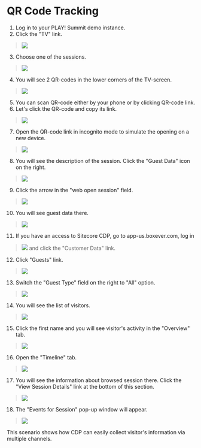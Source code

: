 # QR Code Tracking

1. Log in to your PLAY! Summit demo instance.
2. Click the "TV" link.
> ![](./media/image1.png)

3. Choose one of the sessions.
> ![](./media/image2.png)

4. You will see 2 QR-codes in the lower corners of the TV-screen.
> ![](./media/image3.png)

5. You can scan QR-code either by your phone or by clicking QR-code link.
6. Let's click the QR-code and copy its link.
> ![](./media/image4.png)

7. Open the QR-code link in incognito mode to simulate the opening on a new device.
> ![](./media/image5.png)

8. You will see the description of the session. Click the "Guest Data" icon on the right.
> ![](./media/image6.png)

9. Click the arrow in the "web open session" field.
> ![](./media/image7.png)

10. You will see guest data there.
> ![](./media/image8.png)

11. If you have an access to Sitecore CDP, go to app-us.boxever.com, log in
> ![](./media/image9.png) and click the "Customer Data" link.

12. Click "Guests" link.
> ![](./media/image10.png)

13. Switch the "Guest Type" field on the right to "All" option.
> ![](./media/image11.png)

14. You will see the list of visitors.
> ![](./media/image12.png)

15. Click the first name and you will see visitor's activity in the "Overview" tab.
> ![](./media/image13.png)

16. Open the "Timeline" tab.
> ![](./media/image14.png)

17. You will see the information about browsed session there. Click the "View Session Details" link at the bottom of this section.
> ![](./media/image15.png)

18. The "Events for Session" pop-up window will appear.
> ![](./media/image16.png)

This scenario shows how CDP can easily collect visitor's information via multiple channels.
 